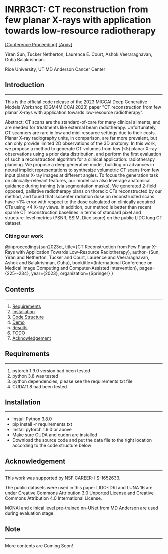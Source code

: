 # INRR3CT: CT reconstruction from few planar X-rays with application towards low-resource radiotherapy
[\[Conference Proceeding\]](https://link.springer.com/chapter/10.1007/978-3-031-53767-7_22) [\[Arxiv\]](https://arxiv.org/abs/2308.02100)

Yiran Sun, Tucker Netherton, Laurence E. Court, Ashok Veeraraghavan, Guha Balakrishnan.

Rice University, UT MD Anderson Cancer Center

## Introduction
-----

This is the official code release of the 2023 MICCAI Deep Generative Models Workshop (DGM4MICCAI 2023) paper "CT reconstruction from few planar X-rays with application towards low-resource radiotherapy".

Abstract: CT scans are the standard-of-care for many clinical ailments, and are needed for treatments like external beam radiotherapy. Unfortunately, CT scanners are rare in low and mid-resource settings due to their costs. Planar X-ray radiography units, in comparison, are far more prevalent, but can only provide limited 2D observations of the 3D anatomy. In this work, we propose a method to generate CT volumes from few (<5) planar X-ray observations using a prior data distribution, and perform the first evaluation of such a reconstruction algorithm for a clinical application: radiotherapy planning. We propose a deep generative model, building on advances in neural implicit representations to synthesize volumetric CT scans from few input planar X-ray images at different angles. To focus the generation task on clinically-relevant features, our model can also leverage anatomical guidance during training (via segmentation masks). We generated 2-field opposed, palliative radiotherapy plans on thoracic CTs reconstructed by our method, and found that isocenter radiation dose on reconstructed scans have <1% error with respect to the dose calculated on clinically acquired CTs using <4 X-ray views. In addition, our method is better than recent sparse CT reconstruction baselines in terms of standard pixel and structure-level metrics (PSNR, SSIM, Dice score) on the public LIDC lung CT dataset.



### Citing our work
@inproceedings{sun2023ct,
  title={CT Reconstruction from Few Planar X-Rays with Application Towards Low-Resource Radiotherapy},
  author={Sun, Yiran and Netherton, Tucker and Court, Laurence and Veeraraghavan, Ashok and Balakrishnan, Guha},
  booktitle={International Conference on Medical Image Computing and Computer-Assisted Intervention},
  pages={225--234},
  year={2023},
  organization={Springer}
}


## Contents
----
1. [Requirements](#Requirements)
2. [Installation](#Installation)
3. [Code Structure](#Structure)
4. [Demo](#Demo)
5. [Results](#Results)
6. [TODO](#TODO)
7. [Acknowledgement](#Acknowledgement)

## Requirements
----
1. pytorch 1.9.0 version had been tested 
2. python 3.8 was tested
3. python dependencies, please see the requirements.txt file
4. CUDA11.8 had been tested

## Installation
----
- Install Python 3.8.0
- pip install -r requirements.txt
- Install pytorch 1.9.0 or above
- Make sure CUDA and cudnn are installed
- Download the source code and put the data file to the right location according to the code structure below

## Acknowledgement
----
This work was supported by NSF CAREER: IIS-1652633.

The public datasets were used in this paper LIDC-IDRI and LUNA 16 are under Creative Commons Attribution 3.0 Unported License and Creative Commons Attribution 4.0 International License.

MONAI and clinical level pre-trained nn-UNet from MD Anderson are used during evaluation stage.

## Note
----
More contents are Coming Soon!
